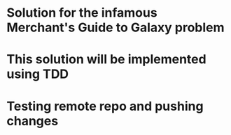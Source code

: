 # Solution for the infamous Merchant's Guide to Galaxy problem
# This solution will be implemented using TDD
# Testing remote repo and pushing changes
